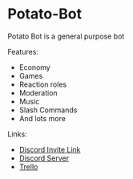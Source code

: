 # Potato-Bot

Potato Bot is a general purpose bot

Features:
- Economy
- Games
- Reaction roles
- Moderation
- Music
- Slash Commands
- And lots more


Links:
- [Discord Invite Link](https://discord.com/api/oauth2/authorize?client_id=894060283373449317&permissions=8&scope=bot%20applications.commands)
- [Discord Server](https://discord.gg/cHj7nErGBa)
- [Trello](https://trello.com/b/65PWS20u)

